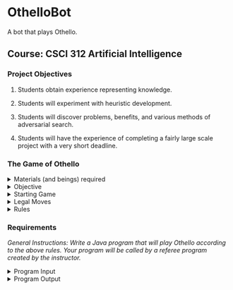 # OthelloBot
 A bot that plays Othello.

## Course: CSCI 312 Artificial Intelligence

### Project Objectives

 1. Students obtain experience representing knowledge.
 
 2. Students will experiment with heuristic development.
 
 3. Students will discover problems, benefits, and various methods of adversarial search.
 
 4. Students will have the experience of completing a fairly large scale project with a very short deadline.
 
### The Game of Othello

<details>
 <summary>Materials (and beings) required</summary>
 
  1. An 8x8 square board (64 squares).
 
  2. 64 bi-color disks (one side black, the other white).
  
  3. 2 players.
</details>

<details>
 <summary>Objective</summary>
 
  <p>To end the game with more of your disks on the board than your opponent.</p>
</details>

<details>
 <summary>Starting Game</summary>
 
  1. Players determine colors. Black moves first.
 
  2. White pieces on d4 and e5, Black pieces on d5 and e4.
</details>

<details>
 <summary>Legal Moves</summary>
 
  <p>Place a disk in a free square. At least one of your opponent's disks must lie in a horizontal, vertical, or diagonal line between on of your existing disks on board and the square to which you wish to move. Your opponent's disks that are "caught" between one of your existing disks and your newly placed disk are changed to your color.</p>
</details>

<details>
 <summary>Rules</summary>
 
  1. Board is 8x8; columns labeled a-h from (left to right); rows labeled 1-8 from (top to bottom); moves and cells are defined by column and row. Examples: d5, f8.
 
 2. If you can not make a legal move, you must pass.
 
 3. You can not pass if you have a legal move.
 
 4. When neither player can make a move, the game ends.
 
 5. Each player has 10 minutes of wall-clock time for entire game. If player takes more than allotted time, he/she forfeits the game.
 
 6. If a player attempts to make a wrong move, he/she forfeits the game.
 
 7. The player with the most disks on board wins.
</details>

### Requirements

*General Instructions: Write a Java program that will play Othello according to the above rules. Your program will be called by a referee program created by the instructor.*

 <details>
  <summary>Program Input</summary>
 
  * I B -- Inform program to initialize and play as BLACK
 
  * I W -- Inform program to initialize and play as WHITE
  
  * B c r -- Inform program that BLACK moves to column c and row r
  
  * B -- Inform program that BLACK passes
  
  * W c r -- Inform program that WHITE moves to column c and row r
  
  * W -- Inform program that WHITE passes
  
  * C string -- A comment has been made. The referee will ignore
  
  * n -- Other program claiming game end (n is # of black pieces on the board)
  
 </details>
 
 <details>
 
 <summary>Program Output</summary>
  
  * R B -- Indicates program is ready to play as BLACK
  
  * R W -- Indicates program is ready to play as WHITE
  
  * B c r -- BLACK moves to column c and row r
  
  * W c r -- WHITE moves to column c and row r
  
  * B -- BLACK passes
  
  * W -- WHITE passes
  
  * C string -- A comment has been made (ignore)
  
  * n -- Other program claiming end game
 
 </details>
